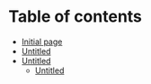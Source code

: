 # Table of contents

* [Initial page](README.md)
* [Untitled](untitled.md)
* [Untitled](content-chapter-01/README.md)
  * [Untitled](content-chapter-01/untitled.md)

